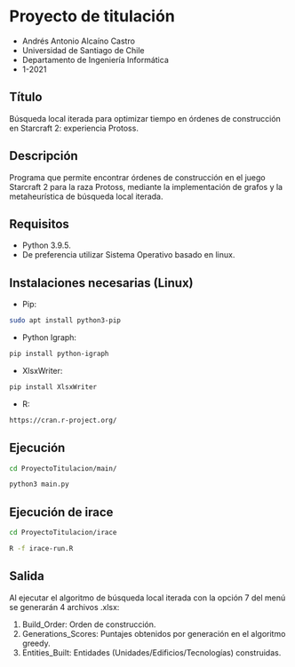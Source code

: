 # Proyecto de titulación

* Andrés Antonio Alcaíno Castro
* Universidad de Santiago de Chile
* Departamento de Ingeniería Informática
* 1-2021

## Título

Búsqueda local iterada para optimizar tiempo en órdenes de construcción en Starcraft 2: experiencia Protoss.

## Descripción

Programa que permite encontrar órdenes de construcción en el juego Starcraft 2 para la raza Protoss, mediante la implementación de grafos y la metaheurística de búsqueda local iterada.

## Requisitos

  * Python 3.9.5.
  * De preferencia utilizar Sistema Operativo basado en linux.
 
## Instalaciones necesarias (Linux)

  * Pip:

```sh
sudo apt install python3-pip
```
 
  * Python Igraph:

```sh
pip install python-igraph
```

  * XlsxWriter:

```sh
pip install XlsxWriter
```

  * R:
```sh
https://cran.r-project.org/
```

## Ejecución

```sh
cd ProyectoTitulacion/main/
```
```sh
python3 main.py
```

## Ejecución de irace

```sh
cd ProyectoTitulacion/irace
```
```sh
R -f irace-run.R
```
## Salida

Al ejecutar el algoritmo de búsqueda local iterada con la opción 7 del menú se generarán
4 archivos .xlsx:

1) Build_Order: Orden de construcción.
2) Generations_Scores: Puntajes obtenidos por generación en el algoritmo greedy.
3) Entities_Built: Entidades (Unidades/Edificios/Tecnologías) construidas.